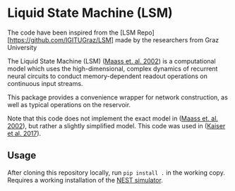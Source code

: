 # Liquid State Machine (LSM)

The code have been inspired from the [LSM Repo][https://github.com/IGITUGraz/LSM] made by the researchers from Graz University

The Liquid State Machine (LSM) ([Maass et. al. 2002][1]) is a computational model
which uses the high-dimensional, complex dynamics of recurrent neural circuits to
conduct memory-dependent readout operations on continuous input streams.

[1]: http://dx.doi.org/10.1162/089976602760407955

This package provides a convenience wrapper for network construction, as well as typical
operations on the reservoir.

Note that this code does not implement the exact model in ([Maass et. al. 2002][1]), but rather a slightly simplified model. This code was used in ([Kaiser et al. 2017][2]).



[2]: https://iopscience.iop.org/article/10.1088/1748-3190/aa7663/meta

## Usage

After cloning this repository locally, run `pip install .` in the working copy. Requires a working installation of the [NEST simulator](http://www.nest-initiative.org).




